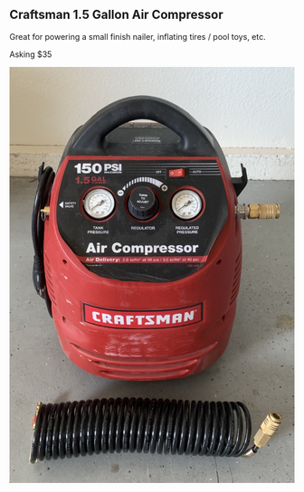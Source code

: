 ## Craftsman 1.5 Gallon Air Compressor

Great for powering a small finish nailer, inflating tires / pool toys, etc.

Asking $35

![Air Compressor](air-compressor-main.jpg)
